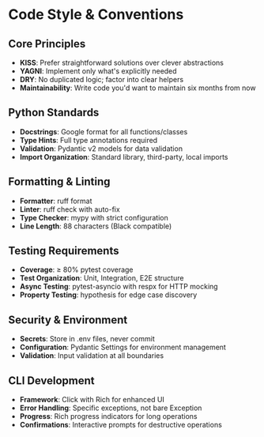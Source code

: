 # Code Style & Conventions

## Core Principles
- **KISS**: Prefer straightforward solutions over clever abstractions
- **YAGNI**: Implement only what's explicitly needed
- **DRY**: No duplicated logic; factor into clear helpers
- **Maintainability**: Write code you'd want to maintain six months from now

## Python Standards
- **Docstrings**: Google format for all functions/classes
- **Type Hints**: Full type annotations required
- **Validation**: Pydantic v2 models for data validation
- **Import Organization**: Standard library, third-party, local imports

## Formatting & Linting
- **Formatter**: ruff format
- **Linter**: ruff check with auto-fix
- **Type Checker**: mypy with strict configuration
- **Line Length**: 88 characters (Black compatible)

## Testing Requirements
- **Coverage**: ≥ 80% pytest coverage
- **Test Organization**: Unit, Integration, E2E structure
- **Async Testing**: pytest-asyncio with respx for HTTP mocking
- **Property Testing**: hypothesis for edge case discovery

## Security & Environment
- **Secrets**: Store in .env files, never commit
- **Configuration**: Pydantic Settings for environment management
- **Validation**: Input validation at all boundaries

## CLI Development
- **Framework**: Click with Rich for enhanced UI
- **Error Handling**: Specific exceptions, not bare Exception
- **Progress**: Rich progress indicators for long operations
- **Confirmations**: Interactive prompts for destructive operations